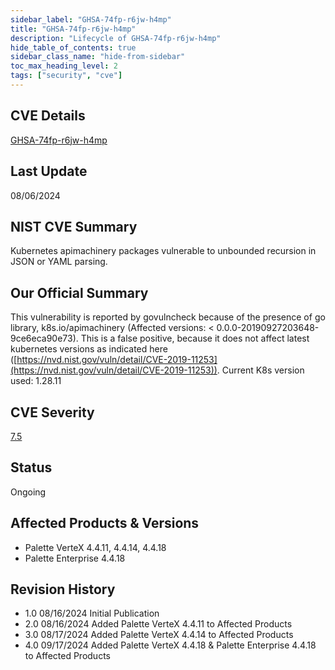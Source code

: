 ```yaml
---
sidebar_label: "GHSA-74fp-r6jw-h4mp"
title: "GHSA-74fp-r6jw-h4mp"
description: "Lifecycle of GHSA-74fp-r6jw-h4mp"
hide_table_of_contents: true
sidebar_class_name: "hide-from-sidebar"
toc_max_heading_level: 2
tags: ["security", "cve"]
---
```


## CVE Details

[GHSA-74fp-r6jw-h4mp](https://github.com/advisories/ghsa-74fp-r6jw-h4mp)

## Last Update

08/06/2024

## NIST CVE Summary

Kubernetes apimachinery packages vulnerable to unbounded recursion in JSON or YAML parsing.

## Our Official Summary

This vulnerability is reported by govulncheck because of the presence of go library, k8s.io/apimachinery (Affected
versions: \< 0.0.0-20190927203648-9ce6eca90e73). This is a false positive, because it does not affect latest kubernetes
versions as indicated here
([https://nvd.nist.gov/vuln/detail/CVE-2019-11253](https://nvd.nist.gov/vuln/detail/CVE-2019-11253)). Current K8s
version used: 1.28.11

## CVE Severity

[7.5](https://github.com/advisories/ghsa-74fp-r6jw-h4mp)

## Status

Ongoing

## Affected Products & Versions

- Palette VerteX 4.4.11, 4.4.14, 4.4.18
- Palette Enterprise 4.4.18

## Revision History

- 1.0 08/16/2024 Initial Publication
- 2.0 08/16/2024 Added Palette VerteX 4.4.11 to Affected Products
- 3.0 08/17/2024 Added Palette VerteX 4.4.14 to Affected Products
- 4.0 09/17/2024 Added Palette VerteX 4.4.18 & Palette Enterprise 4.4.18 to Affected Products
